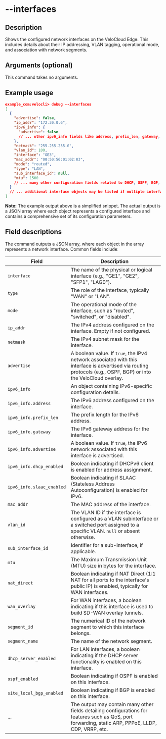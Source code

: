 #	--interfaces

##	Description
Shows the configured network interfaces on the VeloCloud Edge. This includes details about their IP addressing, VLAN tagging, operational mode, and association with network segments.

##  Arguments (optional)
This command takes no arguments.

##  Example usage
```json
example_com:velocli> debug --interfaces
[
  {
    "advertise": false,
    "ip_addr": "172.30.0.6",
    "ipv6_info": {
      "advertise": false
      // ... other ipv6_info fields like address, prefix_len, gateway, etc.
    },
    "netmask": "255.255.255.0",
    "vlan_id": 100,
    "interface": "GE3",
    "mac_addr": "00:50:56:01:02:03",
    "mode": "routed",
    "type": "LAN",
    "sub_interface_id": null,
    "mtu": 1500
    // ... many other configuration fields related to DHCP, OSPF, BGP, NAT, QoS, etc.
  }
  // ... additional interface objects may be listed if multiple interfaces are configured
]
```
**Note:** The example output above is a simplified snippet. The actual output is a JSON array where each object represents a configured interface and contains a comprehensive set of its configuration parameters.

##  Field descriptions
The command outputs a JSON array, where each object in the array represents a network interface. Common fields include:

| Field                 | Description                                                                                                                               |
|-----------------------|-------------------------------------------------------------------------------------------------------------------------------------------|
| `interface`           | The name of the physical or logical interface (e.g., "GE1", "GE2", "SFP1", "LAG0").                                                       |
| `type`                | The role of the interface, typically "WAN" or "LAN".                                                                                      |
| `mode`                | The operational mode of the interface, such as "routed", "switched", or "disabled".                                                       |
| `ip_addr`             | The IPv4 address configured on the interface. Empty if not configured.                                                                    |
| `netmask`             | The IPv4 subnet mask for the interface.                                                                                                   |
| `advertise`           | A boolean value. If `true`, the IPv4 network associated with this interface is advertised via routing protocols (e.g., OSPF, BGP) or into the VeloCloud overlay. |
| `ipv6_info`           | An object containing IPv6-specific configuration details.                                                                                 |
| `ipv6_info.address`   | The IPv6 address configured on the interface.                                                                                             |
| `ipv6_info.prefix_len`| The prefix length for the IPv6 address.                                                                                                   |
| `ipv6_info.gateway`   | The IPv6 gateway address for the interface.                                                                                               |
| `ipv6_info.advertise` | A boolean value. If `true`, the IPv6 network associated with this interface is advertised.                                                |
| `ipv6_info.dhcp_enabled`| Boolean indicating if DHCPv6 client is enabled for address assignment.                                                                  |
| `ipv6_info.slaac_enabled`| Boolean indicating if SLAAC (Stateless Address Autoconfiguration) is enabled for IPv6.                                                |
| `mac_addr`            | The MAC address of the interface.                                                                                                         |
| `vlan_id`             | The VLAN ID if the interface is configured as a VLAN subinterface or a switched port assigned to a specific VLAN. `null` or absent otherwise. |
| `sub_interface_id`    | Identifier for a sub-interface, if applicable.                                                                                            |
| `mtu`                 | The Maximum Transmission Unit (MTU) size in bytes for the interface.                                                                      |
| `nat_direct`          | Boolean indicating if NAT Direct (1:1 NAT for all ports to the interface's public IP) is enabled, typically for WAN interfaces.           |
| `wan_overlay`         | For WAN interfaces, a boolean indicating if this interface is used to build SD-WAN overlay tunnels.                                       |
| `segment_id`          | The numerical ID of the network segment to which this interface belongs.                                                                  |
| `segment_name`        | The name of the network segment.                                                                                                          |
| `dhcp_server_enabled` | For LAN interfaces, a boolean indicating if the DHCP server functionality is enabled on this interface.                                   |
| `ospf_enabled`        | Boolean indicating if OSPF is enabled on this interface.                                                                                  |
| `site_local_bgp_enabled` | Boolean indicating if BGP is enabled on this interface.                                                                                |
| ...                   | The output may contain many other fields detailing configurations for features such as QoS, port forwarding, static ARP, PPPoE, LLDP, CDP, VRRP, etc. |